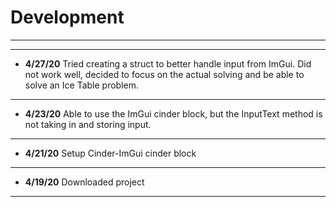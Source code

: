 # Development
---
---
- **4/27/20** Tried creating a struct to better handle input
    from ImGui. Did not work well, decided to focus on the
    actual solving and be able to solve an Ice Table problem.
---
- **4/23/20** Able to use the ImGui cinder block, but 
    the InputText method is not taking in and storing input.
---
- **4/21/20** Setup Cinder-ImGui cinder block
---
- **4/19/20** Downloaded project
---
